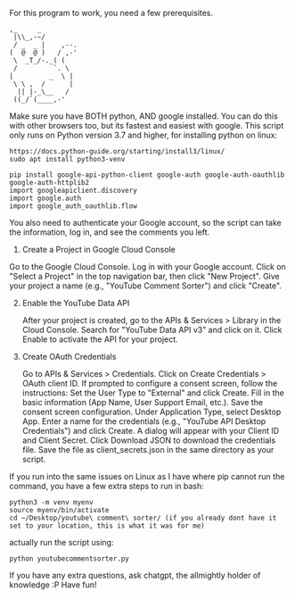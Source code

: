 For this program to work, you need a few prerequisites. 

 	,_     _
	 |\\_,-~/
	 / _  _ |    ,--.
	(  @  @ )   / ,-'
	 \  _T_/-._( (
	 /         `. \
	|         _  \ |
	 \ \ ,  /      |
	  || |-_\__   /
	 ((_/`(____,-'



Make sure you have BOTH python, AND google installed. You can do this with other browsers too, but its fastest and easiest with google. 
This script only runs on Python version 3.7 and higher, for installing python on linux:

	https://docs.python-guide.org/starting/install3/linux/
	sudo apt install python3-venv
 
	pip install google-api-python-client google-auth google-auth-oauthlib google-auth-httplib2
	import googleapiclient.discovery
	import google.auth
	import google_auth_oauthlib.flow
 
You also need to authenticate your Google account, so the script can take the information, log in, and see the comments you left.
1.	Create a Project in Google Cloud Console

  Go to the Google Cloud Console.
  Log in with your Google account.
  Click on "Select a Project" in the top navigation bar, then click "New Project".
  Give your project a name (e.g., "YouTube Comment Sorter") and click "Create".

2. Enable the YouTube Data API

    After your project is created, go to the APIs & Services > Library in the Cloud Console.
    Search for "YouTube Data API v3" and click on it.
    Click Enable to activate the API for your project.

3. Create OAuth Credentials

    Go to APIs & Services > Credentials.
    Click on Create Credentials > OAuth client ID.
    If prompted to configure a consent screen, follow the instructions:
        Set the User Type to "External" and click Create.
        Fill in the basic information (App Name, User Support Email, etc.).
        Save the consent screen configuration.
    Under Application Type, select Desktop App.
    Enter a name for the credentials (e.g., "YouTube API Desktop Credentials") and click Create.
    A dialog will appear with your Client ID and Client Secret. Click Download JSON to download the credentials file.
    Save the file as client_secrets.json in the same directory as your script.




If you run into the same issues on Linux as I have where pip cannot run the command, you have a few extra steps to run in bash:

	python3 -m venv myenv
	source myenv/bin/activate
	cd ~/Desktop/youtube\ comment\ sorter/ (if you already dont have it set to your location, this is what it was for me)

actually run the script using:

	python youtubecommentsorter.py


If you have any extra questions, ask chatgpt, the allmightly holder of knowledge :P
Have fun!
